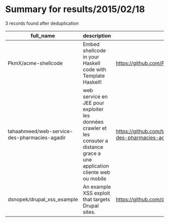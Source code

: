 
# Summary for results/2015/02/18
    
3 records found after deduplication

| full_name | description | html_url | matched_list | matched_count | pushed_at | size | stargazers_count | language | forks_count |
|----------------------------------------------|--------------------------------------------------------------------------------------------------------------------------------|-----------------------------------------------------------------|----------------|-----------------|---------------------------|--------|--------------------|------------|---------------|
| PkmX/acme-shellcode | Embed shellcode in your Haskell code with Template Haskell! | https://github.com/PkmX/acme-shellcode | ['shellcode'] | 1 | 2015-02-18 02:12:54+00:00 | 128 | 1 | Haskell | 0 |
| tahaahmeed/web-service-des-pharmacies-agadir | web service en JEE pour exploiter les données crawler et les consuter a distance grace a une application cliente web ou mobile | https://github.com/tahaahmeed/web-service-des-pharmacies-agadir | ['exploit'] | 1 | 2015-02-18 14:33:31+00:00 | 20844 | 0 | Java | 0 |
| dsnopek/drupal_xss_example | An example XSS exploit that targets Drupal sites. | https://github.com/dsnopek/drupal_xss_example | ['exploit'] | 1 | 2015-02-18 21:33:58+00:00 | 116 | 0 | JavaScript | 0 |

